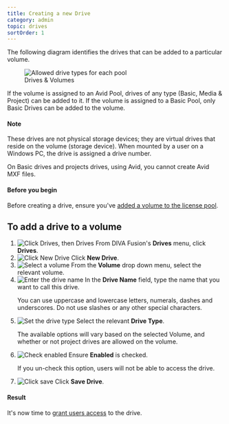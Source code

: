 ```yaml
---
title: Creating a new Drive
category: admin
topic: drives
sortOrder: 1
---
```


The following diagram identifies the drives that can be added to a particular volume.

<figure>
	<img src="/images/v2/drives/drive-types-for-volumes.png" alt="Allowed drive types for each pool"/>
	<figcaption>Drives & Volumes</figcaption>
</figure>

If the volume is assigned to an Avid Pool, drives of any type (Basic, Media & Project) can be added to it.
If the volume is assigned to a Basic Pool, only Basic Drives can be added to the volume.

<div class="note note--info">
	<h4 class="note__title"><i class="fa fa-info-circle"></i> Note</h4>
	<p>These drives are not physical storage devices; they are virtual drives that reside on the volume (storage device). When mounted by a user on a Windows PC, the drive is assigned a drive number.</p>
	<p>On Basic drives and projects drives, using Avid, you cannot create Avid MXF files.</p>
</div>

<div class="note note--default note--collapse">
	<h4 class="note__title"><i class="fa fa-hand-stop-o"></i> Before you begin</h4>
	<div class="note__body">
		<p>Before creating a drive, ensure you've <a href="/v2/articles/adding-a-node-volume-to-the-license-pool.html">added a volume to the license pool</a>.</p>
	</div>
</div>

## To add a drive to a volume

1. ![Click Drives, then Drives](/images/v2/drives/drives-menu.png)
	From DIVA Fusion's **Drives** menu, click **Drives**.
2. ![Click New Drive](/images/v2/drives/create-new-drive-btn.png)
	Click **New Drive**.
3. ![Select a volume](/images/v2/drives/create-select-volume.png)
	From the **Volume** drop down menu, select the relevant volume.
4. ![Enter the drive name](/images/v2/drives/create-drive-name.png)
	In the **Drive Name** field, type the name that you want to call this drive.
	<p class="text-muted">You can use uppercase and lowercase letters, numerals, dashes and underscores. Do not use slashes or any other special characters.</p>
5. ![Set the drive type](/images/v2/drives/create-drive-type.png)
	Select the relevant **Drive Type**.
	<p class="text-muted">The available options will vary based on the selected Volume, and whether or not project drives are allowed on the volume.</p>
6. ![Check enabled](/images/v2/drives/create-enabled.png)
	Ensure **Enabled** is checked.
	<p class="text-muted">If you un-check this option, users will not be able to access the drive.</p>
7. ![Click save](/images/v2/drives/create-save-btn.png)
	Click **Save Drive**.

<div class="note note--success">
	<h4 class="note__title"><i class="fa fa-check-circle"></i> Result</h4>
	<p>It's now time to <a href="/v2/articles/managing-access-to-a-drive.html">grant users access</a> to the drive.</p>
</div>

